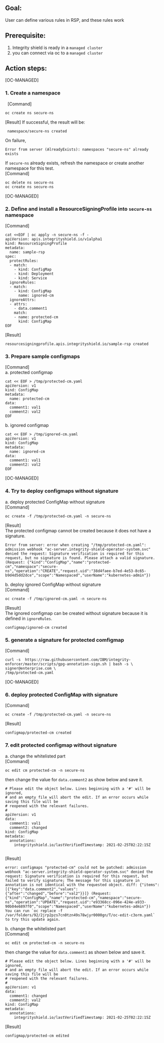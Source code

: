 ## Goal:
User can define various rules in RSP, and these rules work

## Prerequisite: 
1. Integrity shield is ready in a `managed cluster`
2. you can connect via oc to a `managed cluster`

## Action steps:

[OC-MANAGED]

### 1. Create a namespace  
 
[Command]
```
oc create ns secure-ns 
```
[Result]
If successful, the result will be:
```
 namespace/secure-ns created
```
On failure, 
```
Error from server (AlreadyExists): namespaces "secure-ns" already exists
```
If `secure-ns` already exists, refresh the namespace or create another namespace for this test.   
[Command]  
```
oc delete ns secure-ns
oc create ns secure-ns
```


[OC-MANAGED]    

### 2. Define and install a ResourceSigningProfile into `secure-ns` namespace

[Command]
```
cat <<EOF | oc apply -n secure-ns -f -
apiVersion: apis.integrityshield.io/v1alpha1
kind: ResourceSigningProfile
metadata:
  name: sample-rsp
spec:
  protectRules:
  - match:
    - kind: ConfigMap
    - kind: Deployment
    - kind: Service
  ignoreRules:
  - match:
    - kind: ConfigMap
      name: ignored-cm
  ignoreAttrs:
  - attrs:
    - data.comment1
    match:
    - name: protected-cm
      kind: ConfigMap
EOF
```
[Result]
```
resourcesigningprofile.apis.integrityshield.io/sample-rsp created
```
### 3. Prepare sample configmaps  
    
[Command]  
a. protected configmap
```
cat << EOF > /tmp/protected-cm.yaml
apiVersion: v1
kind: ConfigMap
metadata:
  name: protected-cm
data:
  comment1: val1
  comment2: val2
EOF
```

b. ignored configmap
```
cat << EOF > /tmp/ignored-cm.yaml
apiVersion: v1
kind: ConfigMap
metadata:
  name: ignored-cm
data:
  comment1: val1
  comment2: val2
EOF
```

[OC-MANAGED]

### 4. Try to deploy configmaps without signature  
a. deploy protected ConfigMap without signature  
    [Command]
```
oc create -f /tmp/protected-cm.yaml -n secure-ns
```

[Result]  
The protected configmap cannot be created because it does not have a signature.
```
Error from server: error when creating "/tmp/protected-cm.yaml": admission webhook "ac-server.integrity-shield-operator-system.svc" denied the request: Signature verification is required for this request, but no signature is found. Please attach a valid signature. (Request: {"kind":"ConfigMap","name":"protected-cm","namespace":"secure-ns","operation":"CREATE","request.uid":"38d4faee-b7ed-4e53-8c65-b9d4d5dd2dce","scope":"Namespaced","userName":"kubernetes-admin"})
```    
b. deploy ignored ConfigMap without signature  
[Command]
```
oc create -f /tmp/ignored-cm.yaml -n secure-ns
```
[Result]  
The ignored configmap can be created without signature because it is defined in `ignoreRules`.
```
configmap/ignored-cm created
```

### 5. generate a signature for protected comfigmap  
[Command]
```
curl -s  https://raw.githubusercontent.com/IBM/integrity-enforcer/master/scripts/gpg-annotation-sign.sh | bash -s \
signer@enterprise.com \
/tmp/protected-cm.yaml
```
[OC-MANAGED]    

### 6. deploy protected ConfigMap with signature  
[Command]
```
oc create -f /tmp/protected-cm.yaml -n secure-ns
```
[Result]
```
configmap/protected-cm created
```

### 7. edit protected configmap without signature  
a. change the whitelisted part  
[Command]
```
oc edit cm protected-cm -n secure-ns
```
then change the value for `data.comment2` as show below and save it.

```
# Please edit the object below. Lines beginning with a '#' will be ignored,
# and an empty file will abort the edit. If an error occurs while saving this file will be
# reopened with the relevant failures.
#
apiVersion: v1
data:
  comment1: val1
  comment2: changed
kind: ConfigMap
metadata:
  annotations:
    integrityshield.io/lastVerifiedTimestamp: 2021-02-25T02:22:15Z
    
```

[Result]  

```
error: configmaps "protected-cm" could not be patched: admission webhook "ac-server.integrity-shield-operator-system.svc" denied the request: Signature verification is required for this request, but failed to verify signature; The message for this signature in annotation is not identical with the requested object. diff: {"items":[{"key":"data.comment2","values":{"after":"changed","before":"val2"}}]} (Request: {"kind":"ConfigMap","name":"protected-cm","namespace":"secure-ns","operation":"UPDATE","request.uid":"e93368cc-096e-424e-a933-90b04e6897f0","scope":"Namespaced","userName":"kubernetes-admin"})
You can run `oc replace -f /var/folders/92/2jrp2pzs7cn0tzn49s78wjyr0000gn/T/oc-edit-c3orm.yaml` to try this update again.
```

b. change the whitelisted part  
[Command]
```
oc edit cm protected-cm -n secure-ns
```
then change the value for `data.comment1` as shown below and save it.

```
# Please edit the object below. Lines beginning with a '#' will be ignored,
# and an empty file will abort the edit. If an error occurs while saving this file will be
# reopened with the relevant failures.
#
apiVersion: v1
data:
  comment1: changed
  comment2: val2
kind: ConfigMap
metadata:
  annotations:
    integrityshield.io/lastVerifiedTimestamp: 2021-02-25T02:22:15Z
```

[Result]
```
configmap/protected-cm edited
```

